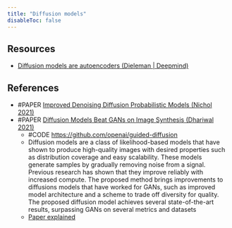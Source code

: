 ```yaml
---
title: "Diffusion models"
disableToc: false 
---
```



## Resources
- [Diffusion models are autoencoders (Dieleman | Deepmind)](https://benanne.github.io/2022/01/31/diffusion.html "Diffusion models are autoencoders")

## References
- #PAPER [Improved Denoising Diffusion Probabilistic Models (Nichol 2021)](https://arxiv.org/abs/2102.09672)
- #PAPER [Diffusion Models Beat GANs on Image Synthesis (Dhariwal 2021)](https://arxiv.org/abs/2105.05233v3)
	- #CODE https://github.com/openai/guided-diffusion
	- Diffusion models are a class of likelihood-based models that have shown to produce high-quality images with desired properties such as distribution coverage and easy scalability. These models generate samples by gradually removing noise from a signal. Previous research has shown that they improve reliably with increased compute. The proposed method brings improvements to diffusions models that have worked for GANs, such as improved model architecture and a scheme to trade off diversity for quality. The proposed diffusion model achieves several state-of-the-art results, surpassing GANs on several metrics and datasets
	- [Paper explained](https://www.youtube.com/watch?v=W-O7AZNzbzQ)
